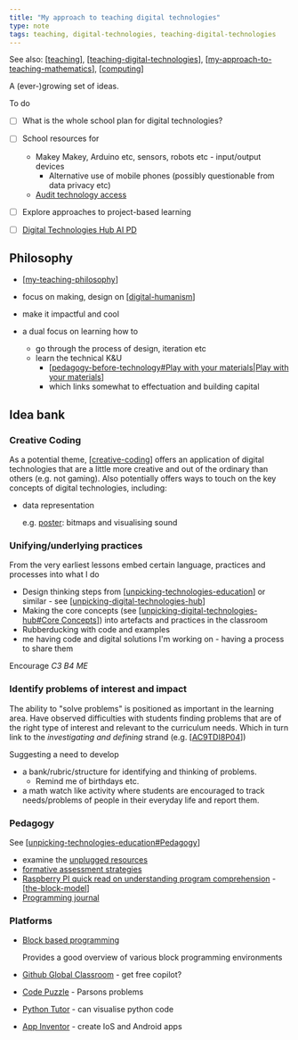 ```yaml
---
title: "My approach to teaching digital technologies"
type: note
tags: teaching, digital-technologies, teaching-digital-technologies
---
```


See also: [[teaching]], [[teaching-digital-technologies]], [[my-approach-to-teaching-mathematics]], [[computing]]

A (ever-)growing set of ideas.

To do

- [ ] What is the whole school plan for digital technologies?
- [ ] School resources for

    - Makey Makey, Arduino etc, sensors, robots etc - input/output devices
        - Alternative use of mobile phones (possibly questionable from data privacy etc)
    - [Audit technology access](https://www.digitaltechnologieshub.edu.au/plan-and-prepare/school-implementation/how-to-audit-school-resources/)

- [ ] Explore approaches to project-based learning
- [ ] [Digital Technologies Hub AI PD](https://www.digitaltechnologieshub.edu.au/understanding-dt/professional-learning/ai-professional-learning/ai-professional-learning-secondary-teacher/)


## Philosophy

- [[my-teaching-philosophy]]

- focus on making, design on [[digital-humanism]]
- make it impactful and cool
- a dual focus on learning how to

    - go through the process of design, iteration etc
    - learn the technical K&U
        - [[pedagogy-before-technology#Play with your materials|Play with your materials]]
        - which links somewhat to effectuation and building capital


## Idea bank

### Creative Coding

As a potential theme, [[creative-coding]] offers an application of digital technologies that are a little more creative and out of the ordinary than others (e.g. not gaming). Also potentially offers ways to touch on the key concepts of digital technologies, including:

- data representation 

    e.g. [poster](https://www.digitaltechnologieshub.edu.au/media/3fuctust/data-representation_a3_webyr7-10.pdf): bitmaps and visualising sound

### Unifying/underlying practices

From the very earliest lessons embed certain language, practices and processes into what I do

- Design thinking steps from [[unpicking-technologies-education]] or similar - see [[unpicking-digital-technologies-hub]]
- Making the core concepts (see [[unpicking-digital-technologies-hub#Core Concepts]]) into artefacts and practices in the classroom
- Rubberducking with code and examples
- me having code and digital solutions I'm working on - having a process to share them

Encourage _C3 B4 ME_

### Identify problems of interest and impact

The ability to "solve problems" is positioned as important in the learning area. Have observed difficulties with students finding problems that are of the right type of interest and relevant to the curriculum needs. Which in turn link to the _investigating and defining_ strand (e.g. [[AC9TDI8P04]])

Suggesting a need to develop

- a bank/rubric/structure for identifying and thinking of problems.
    - Remind me of birthdays etc.
- a math watch like activity where students are encouraged to track needs/problems of people in their everyday life and report them.

### Pedagogy 

See [[unpicking-technologies-education#Pedagogy]]

- examine the [unplugged resources](https://www.digitaltechnologieshub.edu.au/teach-and-assess/effective-pedagogies/teaching-unplugged/)
- [formative assessment strategies](https://www.digitaltechnologieshub.edu.au/teach-and-assess/effective-pedagogies/formative-assessment-strategies/)
- [Raspberry PI quick read on understanding program comprehension](https://raspberrypi-education.s3-eu-west-1.amazonaws.com/Quick+Reads/Pedagogy+Quick+Read+12+-+Block+Model.pdf) - [[the-block-model]]
- [Programming journal](https://bjc.edc.org/bjc-r/cur/programming/1-introduction/3-drawing/7-programming-journal.html?topic=nyc_bjc%2F1-intro-loops.topic&course=bjc4nyc.html&novideo=&noassignment=)

### Platforms

- [Block based programming](https://textbooks.cs.ksu.edu/tlcs/3-cs-teaching-approaches/03-block-based-programming/index.html)

    Provides a good overview of various block programming environments

- [Github Global Classroom](https://docs.github.com/en/education/explore-the-benefits-of-teaching-and-learning-with-github-education/github-global-campus-for-teachers/about-github-global-campus-for-teachers) - get free copilot?
- [Code Puzzle](https://www.codepuzzle.io/) - Parsons problems
- [Python Tutor](https://pythontutor.com/python-compiler.html#mode=edit) - can visualise python code
- [App Inventor](https://appinventor.mit.edu/) - create IoS and Android apps



[//begin]: # "Autogenerated link references for markdown compatibility"
[teaching]: ..%2Fteaching "Teaching"
[teaching-digital-technologies]: ..%2FDigital_Technologies%2Fteaching-digital-technologies "Teaching Digital Technologies"
[my-approach-to-teaching-mathematics]: my-approach-to-teaching-mathematics "My approach to teaching mathematics"
[computing]: ..%2F..%2Fcomputing%2Fcomputing "Computing"
[my-teaching-philosophy]: ..%2Fmy-teaching-philosophy "My Teaching Philosophy"
[digital-humanism]: ..%2F..%2Fcomputing%2Fdigital-humanism "Digital Humanism"
[pedagogy-before-technology#Play with your materials|Play with your materials]: ..%2F..%2FDesign%2Fpedagogy-before-technology "Pedagogy before technology"
[creative-coding]: ..%2FDigital_Technologies%2Fcreative-coding "Creative Coding"
[unpicking-technologies-education]: ..%2FDigital_Technologies%2Funpicking-technologies-education "Unpicking technologies education"
[unpicking-digital-technologies-hub]: ..%2FDigital_Technologies%2Funpicking-digital-technologies-hub "Unpicking the Digital Technologies Hub"
[unpicking-digital-technologies-hub#Core Concepts]: ..%2FDigital_Technologies%2Funpicking-digital-technologies-hub "Unpicking the Digital Technologies Hub"
[AC9TDI8P04]: ..%2FCurriculum%2Fv9%2FTechnologies%2FAC9TDI8P04 "AC9TDI8P04"
[unpicking-technologies-education#Pedagogy]: ..%2FDigital_Technologies%2Funpicking-technologies-education "Unpicking technologies education"
[the-block-model]: the-block-model "The block model"
[//end]: # "Autogenerated link references"